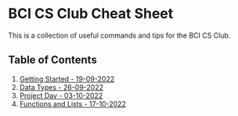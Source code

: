 # BCI CS Club Cheat Sheet

This is a collection of useful commands and tips for the BCI CS Club.

## Table of Contents

1. [Getting Started - 19-09-2022](Lessons/Day%201%20-%20Getting%20Started%20-%2019-09-2022.md)
2. [Data Types - 26-09-2022](Lessons/Day%202%20-%20Data%20Types%20-%2026-09-2022.md)
3. [Project Day - 03-10-2022](Lessons/Day%203%20-%20Project%20Day%20-%2003-10-2022.md)
4. [Functions and Lists - 17-10-2022](Lessons/Day%204%20-%20Functions%20and%20Strings%20-%2017-10-2022.md)
